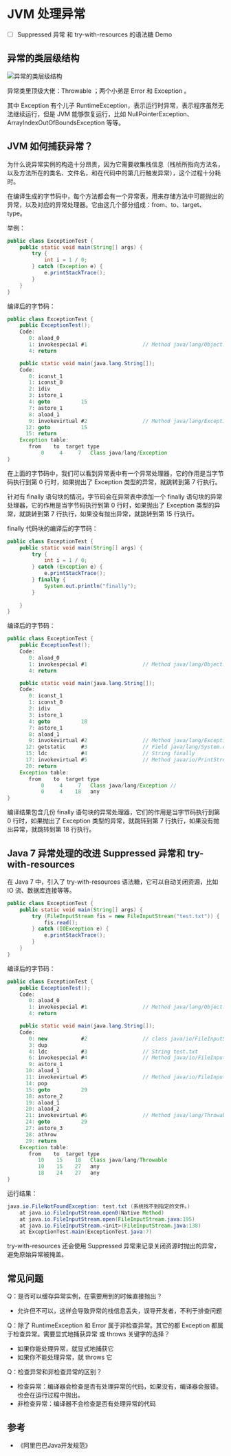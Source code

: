 # JVM 处理异常

-[ ] Suppressed 异常 和 try-with-resources 的语法糖 Demo

## 异常的类层级结构

![异常的类层级结构](https://raw.githubusercontent.com/zhongmingwu/java-learning-examples/master/images/exception-class-hierarchy.png)

异常类里顶级大佬：Throwable ；两个小弟是 Error 和 Exception 。

其中 Exception 有个儿子 RuntimeException，表示运行时异常，表示程序虽然无法继续运行，但是 JVM 能够恢复运行，比如 NullPointerException、ArrayIndexOutOfBoundsException 等等。

## JVM 如何捕获异常？

为什么说异常实例的构造十分昂贵，因为它需要收集栈信息（栈桢所指向方法名，以及方法所在的类名、文件名，和在代码中的第几行触发异常），这个过程十分耗时。

在编译生成的字节码中，每个方法都会有一个异常表，用来存储方法中可能抛出的异常，以及对应的异常处理器。它由这几个部分组成：from、to、target、type。

举例：

```java
public class ExceptionTest {
    public static void main(String[] args) {
        try {
            int i = 1 / 0;
        } catch (Exception e) {
            e.printStackTrace();
        }
    }
}
```

编译后的字节码：

```java
public class ExceptionTest {
    public ExceptionTest();
    Code:
       0: aload_0
       1: invokespecial #1                  // Method java/lang/Object."<init>":()V
       4: return

    public static void main(java.lang.String[]);
    Code:
       0: iconst_1
       1: iconst_0
       2: idiv
       3: istore_1
       4: goto          15
       7: astore_1
       8: aload_1
       9: invokevirtual #2                  // Method java/lang/Exception.printStackTrace:()V
      12: goto          15
      15: return
    Exception table:
       from    to  target type
           0     4     7   Class java/lang/Exception
}
```

在上面的字节码中，我们可以看到异常表中有一个异常处理器，它的作用是当字节码执行到第 0 行时，如果抛出了 Exception 类型的异常，就跳转到第 7 行执行。

针对有 finally 语句块的情况，字节码会在异常表中添加一个 finally 语句块的异常处理器，它的作用是当字节码执行到第 0 行时，如果抛出了 Exception 类型的异常，就跳转到第 7 行执行，如果没有抛出异常，就跳转到第 15 行执行。

finally 代码块的编译后的字节码：

```java
public class ExceptionTest {
    public static void main(String[] args) {
        try {
            int i = 1 / 0;
        } catch (Exception e) {
            e.printStackTrace();
        } finally {
            System.out.println("finally");
        }
        
    }
}
```

编译后的字节码：

```java
public class ExceptionTest {
    public ExceptionTest();
    Code:
       0: aload_0
       1: invokespecial #1                  // Method java/lang/Object."<init>":()V
       4: return

    public static void main(java.lang.String[]);
    Code:
       0: iconst_1
       1: iconst_0
       2: idiv
       3: istore_1
       4: goto          18
       7: astore_1
       8: aload_1
       9: invokevirtual #2                  // Method java/lang/Exception.printStackTrace:()V
      12: getstatic     #3                  // Field java/lang/System.out:Ljava/io/PrintStream;
      15: ldc           #4                  // String finally
      17: invokevirtual #5                  // Method java/io/PrintStream.println:(Ljava/lang/String;)V
      20: return
    Exception table:
       from    to  target type
           0     4     7   Class java/lang/Exception // 
           0     4    18   any
}
```

编译结果包含几份 finally 语句块的异常处理器，它们的作用是当字节码执行到第 0 行时，如果抛出了 Exception 类型的异常，就跳转到第 7 行执行，如果没有抛出异常，就跳转到第 18 行执行。

## Java 7 异常处理的改进 Suppressed 异常和 try-with-resources

在 Java 7 中，引入了 try-with-resources 语法糖，它可以自动关闭资源，比如 IO 流、数据库连接等等。

```java
public class ExceptionTest {
    public static void main(String[] args) {
        try (FileInputStream fis = new FileInputStream("test.txt")) {
            fis.read();
        } catch (IOException e) {
            e.printStackTrace();
        }
    }
}
```

编译后的字节码：

```java
public class ExceptionTest {
    public ExceptionTest();
    Code:
       0: aload_0
       1: invokespecial #1                  // Method java/lang/Object."<init>":()V
       4: return

    public static void main(java.lang.String[]);
    Code:
       0: new           #2                  // class java/io/FileInputStream
       3: dup
       4: ldc           #3                  // String test.txt
       6: invokespecial #4                  // Method java/io/FileInputStream."<init>":(Ljava/lang/String;)V
       9: astore_1
      10: aload_1
      11: invokevirtual #5                  // Method java/io/FileInputStream.read:()I
      14: pop
      15: goto          29
      18: astore_2
      19: aload_1
      20: aload_2
      21: invokevirtual #6                  // Method java/lang/Throwable.addSuppressed:(Ljava/lang/Throwable;)V
      24: goto          29
      27: astore_3
      28: athrow
      29: return
    Exception table:
       from    to  target type
          10    15    18   Class java/lang/Throwable
          10    15    27   any
          18    24    27   any
}
```

运行结果：

```java
java.io.FileNotFoundException: test.txt (系统找不到指定的文件。)
    at java.io.FileInputStream.open0(Native Method)
    at java.io.FileInputStream.open(FileInputStream.java:195)
    at java.io.FileInputStream.<init>(FileInputStream.java:138)
    at ExceptionTest.main(ExceptionTest.java:7)
```

try-with-resources 还会使用 Suppressed 异常来记录关闭资源时抛出的异常，避免原始异常被掩盖。

## 常见问题

Q：是否可以缓存异常实例，在需要用到的时候直接抛出？

- 允许但不可以，这样会导致异常的栈信息丢失，误导开发者，不利于排查问题

Q：除了 RuntimeException 和 Error 属于非检查异常。其它的都 Exception 都属于检查异常。需要显式地捕获异常 或 throws 关键字的选择？

- 如果你能处理异常，就显式地捕获它
- 如果你不能处理异常，就 throws 它

Q：检查异常和非检查异常的区别？

- 检查异常：编译器会检查是否有处理异常的代码，如果没有，编译器会报错。也会在运行过程中抛出。
- 非检查异常：编译器不会检查是否有处理异常的代码

## 参考

- 《阿里巴巴Java开发规范》
